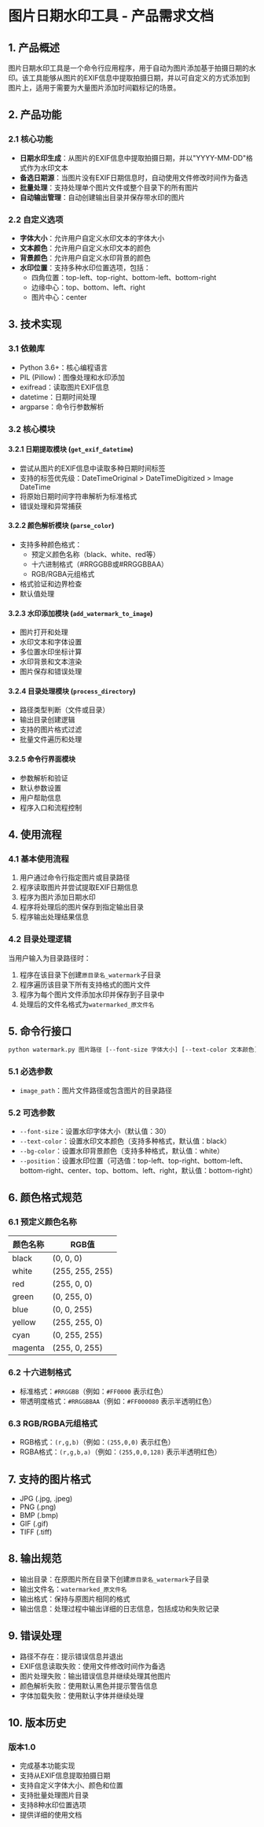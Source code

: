 # 图片日期水印工具 - 产品需求文档

## 1. 产品概述

图片日期水印工具是一个命令行应用程序，用于自动为图片添加基于拍摄日期的水印。该工具能够从图片的EXIF信息中提取拍摄日期，并以可自定义的方式添加到图片上，适用于需要为大量图片添加时间戳标记的场景。

## 2. 产品功能

### 2.1 核心功能

- **日期水印生成**：从图片的EXIF信息中提取拍摄日期，并以"YYYY-MM-DD"格式作为水印文本
- **备选日期源**：当图片没有EXIF日期信息时，自动使用文件修改时间作为备选
- **批量处理**：支持处理单个图片文件或整个目录下的所有图片
- **自动输出管理**：自动创建输出目录并保存带水印的图片

### 2.2 自定义选项

- **字体大小**：允许用户自定义水印文本的字体大小
- **文本颜色**：允许用户自定义水印文本的颜色
- **背景颜色**：允许用户自定义水印背景的颜色
- **水印位置**：支持多种水印位置选项，包括：
  - 四角位置：top-left、top-right、bottom-left、bottom-right
  - 边缘中心：top、bottom、left、right
  - 图片中心：center

## 3. 技术实现

### 3.1 依赖库

- Python 3.6+：核心编程语言
- PIL (Pillow)：图像处理和水印添加
- exifread：读取图片EXIF信息
- datetime：日期时间处理
- argparse：命令行参数解析

### 3.2 核心模块

#### 3.2.1 日期提取模块 (`get_exif_datetime`)
- 尝试从图片的EXIF信息中读取多种日期时间标签
- 支持的标签优先级：DateTimeOriginal > DateTimeDigitized > Image DateTime
- 将原始日期时间字符串解析为标准格式
- 错误处理和异常捕获

#### 3.2.2 颜色解析模块 (`parse_color`)
- 支持多种颜色格式：
  - 预定义颜色名称（black、white、red等）
  - 十六进制格式（#RRGGBB或#RRGGBBAA）
  - RGB/RGBA元组格式
- 格式验证和边界检查
- 默认值处理

#### 3.2.3 水印添加模块 (`add_watermark_to_image`)
- 图片打开和处理
- 水印文本和字体设置
- 多位置水印坐标计算
- 水印背景和文本渲染
- 图片保存和错误处理

#### 3.2.4 目录处理模块 (`process_directory`)
- 路径类型判断（文件或目录）
- 输出目录创建逻辑
- 支持的图片格式过滤
- 批量文件遍历和处理

#### 3.2.5 命令行界面模块
- 参数解析和验证
- 默认参数设置
- 用户帮助信息
- 程序入口和流程控制

## 4. 使用流程

### 4.1 基本使用流程

1. 用户通过命令行指定图片或目录路径
2. 程序读取图片并尝试提取EXIF日期信息
3. 程序为图片添加日期水印
4. 程序将处理后的图片保存到指定输出目录
5. 程序输出处理结果信息

### 4.2 目录处理逻辑

当用户输入为目录路径时：
1. 程序在该目录下创建`原目录名_watermark`子目录
2. 程序遍历该目录下所有支持格式的图片文件
3. 程序为每个图片文件添加水印并保存到子目录中
4. 处理后的文件名格式为`watermarked_原文件名`

## 5. 命令行接口

```bash
python watermark.py 图片路径 [--font-size 字体大小] [--text-color 文本颜色] [--bg-color 背景颜色] [--position 位置]
```

### 5.1 必选参数

- `image_path`：图片文件路径或包含图片的目录路径

### 5.2 可选参数

- `--font-size`：设置水印字体大小（默认值：30）
- `--text-color`：设置水印文本颜色（支持多种格式，默认值：black）
- `--bg-color`：设置水印背景颜色（支持多种格式，默认值：white）
- `--position`：设置水印位置（可选值：top-left、top-right、bottom-left、bottom-right、center、top、bottom、left、right，默认值：bottom-right）

## 6. 颜色格式规范

### 6.1 预定义颜色名称

| 颜色名称 | RGB值 |
|---------|-------|
| black | (0, 0, 0) |
| white | (255, 255, 255) |
| red | (255, 0, 0) |
| green | (0, 255, 0) |
| blue | (0, 0, 255) |
| yellow | (255, 255, 0) |
| cyan | (0, 255, 255) |
| magenta | (255, 0, 255) |

### 6.2 十六进制格式
- 标准格式：`#RRGGBB`（例如：`#FF0000` 表示红色）
- 带透明度格式：`#RRGGBBAA`（例如：`#FF000080` 表示半透明红色）

### 6.3 RGB/RGBA元组格式
- RGB格式：`(r,g,b)`（例如：`(255,0,0)` 表示红色）
- RGBA格式：`(r,g,b,a)`（例如：`(255,0,0,128)` 表示半透明红色）

## 7. 支持的图片格式

- JPG (.jpg, .jpeg)
- PNG (.png)
- BMP (.bmp)
- GIF (.gif)
- TIFF (.tiff)

## 8. 输出规范

- 输出目录：在原图片所在目录下创建`原目录名_watermark`子目录
- 输出文件名：`watermarked_原文件名`
- 输出格式：保持与原图片相同的格式
- 输出信息：处理过程中输出详细的日志信息，包括成功和失败记录

## 9. 错误处理

- 路径不存在：提示错误信息并退出
- EXIF信息读取失败：使用文件修改时间作为备选
- 图片处理失败：输出错误信息并继续处理其他图片
- 颜色解析失败：使用默认黑色并提示警告信息
- 字体加载失败：使用默认字体并继续处理

## 10. 版本历史

### 版本1.0
- 完成基本功能实现
- 支持从EXIF信息提取拍摄日期
- 支持自定义字体大小、颜色和位置
- 支持批量处理图片目录
- 支持8种水印位置选项
- 提供详细的使用文档